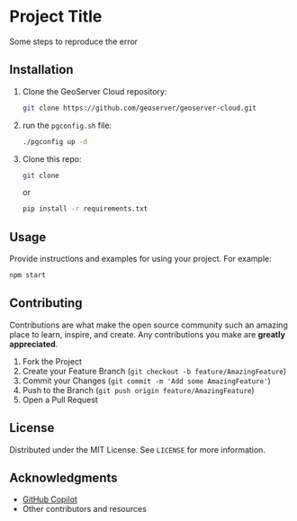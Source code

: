 # Project Title

Some steps to reproduce the error


## Installation

1. Clone the GeoServer Cloud repository:
    ```bash
    git clone https://github.com/geoserver/geoserver-cloud.git
    ```
2. run the `pgconfig.sh` file:
    ```bash
    ./pgconfig up -d
    ```
3. Clone this repo:
    ```bash
    git clone
    ```
    or
    ```bash
    pip install -r requirements.txt
    ```

## Usage

Provide instructions and examples for using your project. For example:
```bash
npm start
```

## Contributing

Contributions are what make the open source community such an amazing place to learn, inspire, and create. Any contributions you make are **greatly appreciated**.

1. Fork the Project
2. Create your Feature Branch (`git checkout -b feature/AmazingFeature`)
3. Commit your Changes (`git commit -m 'Add some AmazingFeature'`)
4. Push to the Branch (`git push origin feature/AmazingFeature`)
5. Open a Pull Request

## License

Distributed under the MIT License. See `LICENSE` for more information.

## Acknowledgments

- [GitHub Copilot](https://copilot.github.com)
- Other contributors and resources